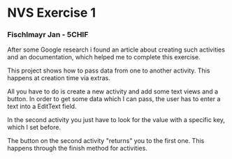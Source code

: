 # NVS Exercise 1
### Fischlmayr Jan - 5CHIF

After some Google research i found an article about creating such activities and an documentation, which helped me to complete this exercise.

This project shows how to pass data from one to another activity. This happens at creation time via extras.

All you have to do is create a new activity and add some text views and a button. In order to get some data which I can pass, the user has to enter a text into a EditText field.

In the second activity you just have to look for the value with a specific key, which I set before.

The button on the second activity "returns" you to the first one. This happens through the finish method for activities.
